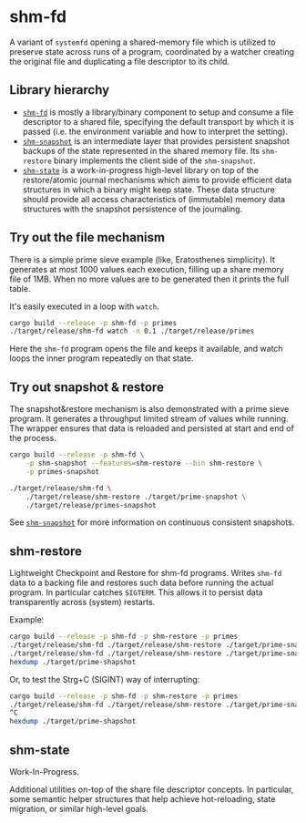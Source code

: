 # shm-fd

A variant of `systemfd` opening a shared-memory file which is utilized to
preserve state across runs of a program, coordinated by a watcher creating the
original file and duplicating a file descriptor to its child.

## Library hierarchy

- [`shm-fd`] is mostly a library/binary component to setup and consume a file
  descriptor to a shared file, specifying the default transport by which it is
  passed (i.e. the environment variable and how to interpret the setting).
- [`shm-snapshot`] is an intermediate layer that provides persistent snapshot
  backups of the state represented in the shared memory file. Its
  `shm-restore` binary implements the client side of the `shm-snapshot`.
- [`shm-state`] is a work-in-progress high-level library on top of the
  restore/atomic journal mechanisms which aims to provide efficient data
  structures in which a binary might keep state. These data structure should
  provide all access characteristics of (immutable) memory data structures with
  the snapshot persistence of the journaling.

[`shm-fd`]: ./shm-fd/Readme.md
[`shm-snapshot`]: ./shm-snapshot/Readme.md
[`shm-state`]: ./shm-state/Readme.md

## Try out the file mechanism

There is a simple prime sieve example (like, Eratosthenes simplicity). It
generates at most 1000 values each execution, filling up a share memory file of
1MB. When no more values are to be generated then it prints the full table.

It's easily executed in a loop with `watch`.

```bash
cargo build --release -p shm-fd -p primes
./target/release/shm-fd watch -n 0.1 ./target/release/primes
```

Here the `shm-fd` program opens the file and keeps it available, and watch
loops the inner program repeatedly on that state.

## Try out snapshot & restore

The snapshot&restore mechanism is also demonstrated with a prime sieve program.
It generates a throughput limited stream of values while running. The wrapper
ensures that data is reloaded and persisted at start and end of the process.

```bash
cargo build --release -p shm-fd \
    -p shm-snapshot --features=shm-restore --bin shm-restore \
    -p primes-snapshot

./target/release/shm-fd \
    ./target/release/shm-restore ./target/prime-snapshot \
    ./target/release/primes-snapshot
```

See [`shm-snapshot`] for more information on continuous consistent snapshots.

## shm-restore

Lightweight Checkpoint and Restore for shm-fd programs. Writes `shm-fd` data to
a backing file and restores such data before running the actual program. In
particular catches `SIGTERM`. This allows it to persist data transparently
across (system) restarts.

Example:

```bash
cargo build --release -p shm-fd -p shm-restore -p primes
./target/release/shm-fd ./target/release/shm-restore ./target/prime-snapshot ./target/release/primes
./target/release/shm-fd ./target/release/shm-restore ./target/prime-snapshot ./target/release/primes
hexdump ./target/prime-shapshot
```

Or, to test the Strg+C (SIGINT) way of interrupting:

```bash
cargo build --release -p shm-fd -p shm-restore -p primes
./target/release/shm-fd ./target/release/shm-restore ./target/prime-snapshot watch -n 0.1 ./target/release/primes
^C
hexdump ./target/prime-shapshot
```

## shm-state

Work-In-Progress.

Additional utilities on-top of the share file descriptor concepts. In
particular, some semantic helper structures that help achieve hot-reloading,
state migration, or similar high-level goals.
